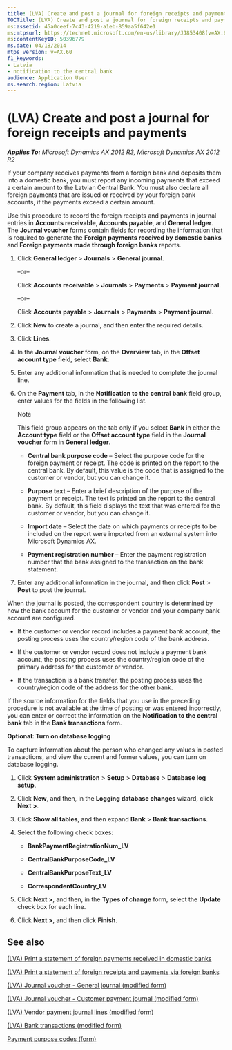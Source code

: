 ```yaml
---
title: (LVA) Create and post a journal for foreign receipts and payments
TOCTitle: (LVA) Create and post a journal for foreign receipts and payments
ms:assetid: 45a0ceef-7c43-4219-a1eb-859aa5f642e1
ms:mtpsurl: https://technet.microsoft.com/en-us/library/JJ853408(v=AX.60)
ms:contentKeyID: 50396779
ms.date: 04/18/2014
mtps_version: v=AX.60
f1_keywords:
- Latvia
- notification to the central bank
audience: Application User
ms.search.region: Latvia
---
```


# (LVA) Create and post a journal for foreign receipts and payments 


_**Applies To:** Microsoft Dynamics AX 2012 R3, Microsoft Dynamics AX 2012 R2_

If your company receives payments from a foreign bank and deposits them into a domestic bank, you must report any incoming payments that exceed a certain amount to the Latvian Central Bank. You must also declare all foreign payments that are issued or received by your foreign bank accounts, if the payments exceed a certain amount.

Use this procedure to record the foreign receipts and payments in journal entries in **Accounts receivable**, **Accounts payable**, and **General ledger**. The **Journal voucher** forms contain fields for recording the information that is required to generate the **Foreign payments received by domestic banks** and **Foreign payments made through foreign banks** reports.

1.  Click **General ledger** \> **Journals** \> **General journal**.
    
    –or–
    
    Click **Accounts receivable** \> **Journals** \> **Payments** \> **Payment journal**.
    
    –or–
    
    Click **Accounts payable** \> **Journals** \> **Payments** \> **Payment journal**.

2.  Click **New** to create a journal, and then enter the required details.

3.  Click **Lines**.

4.  In the **Journal voucher** form, on the **Overview** tab, in the **Offset account type** field, select **Bank**.

5.  Enter any additional information that is needed to complete the journal line.

6.  On the **Payment** tab, in the **Notification to the central bank** field group, enter values for the fields in the following list.
    

    > [!NOTE]
    > <P>This field group appears on the tab only if you select <STRONG>Bank</STRONG> in either the <STRONG>Account type</STRONG> field or the <STRONG>Offset account type</STRONG> field in the <STRONG>Journal voucher</STRONG> form in <STRONG>General ledger</STRONG>.</P>

    
      - **Central bank purpose code** – Select the purpose code for the foreign payment or receipt. The code is printed on the report to the central bank. By default, this value is the code that is assigned to the customer or vendor, but you can change it.
    
      - **Purpose text** – Enter a brief description of the purpose of the payment or receipt. The text is printed on the report to the central bank. By default, this field displays the text that was entered for the customer or vendor, but you can change it.
    
      - **Import date** – Select the date on which payments or receipts to be included on the report were imported from an external system into Microsoft Dynamics AX.
    
      - **Payment registration number** – Enter the payment registration number that the bank assigned to the transaction on the bank statement.

7.  Enter any additional information in the journal, and then click **Post** \> **Post** to post the journal.

When the journal is posted, the correspondent country is determined by how the bank account for the customer or vendor and your company bank account are configured.

  - If the customer or vendor record includes a payment bank account, the posting process uses the country/region code of the bank address.

  - If the customer or vendor record does not include a payment bank account, the posting process uses the country/region code of the primary address for the customer or vendor.

  - If the transaction is a bank transfer, the posting process uses the country/region code of the address for the other bank.

If the source information for the fields that you use in the preceding procedure is not available at the time of posting or was entered incorrectly, you can enter or correct the information on the **Notification to the central bank** tab in the **Bank transactions** form.

**Optional: Turn on database logging**

To capture information about the person who changed any values in posted transactions, and view the current and former values, you can turn on database logging.

1.  Click **System administration** \> **Setup** \> **Database** \> **Database log setup**.

2.  Click **New**, and then, in the **Logging database changes** wizard, click **Next \>**.

3.  Click **Show all tables**, and then expand **Bank** \> **Bank transactions**.

4.  Select the following check boxes:
    
      - **BankPaymentRegistrationNum\_LV**
    
      - **CentralBankPurposeCode\_LV**
    
      - **CentralBankPurposeText\_LV**
    
      - **CorrespondentCountry\_LV**

5.  Click **Next \>**, and then, in the **Types of change** form, select the **Update** check box for each line.

6.  Click **Next \>**, and then click **Finish**.

## See also

[(LVA) Print a statement of foreign payments received in domestic banks](lva-print-a-statement-of-foreign-payments-received-in-domestic-banks.md)

[(LVA) Print a statement of foreign receipts and payments via foreign banks](lva-print-a-statement-of-foreign-receipts-and-payments-via-foreign-banks.md)

[(LVA) Journal voucher - General journal (modified form)](https://technet.microsoft.com/en-us/library/jj853411\(v=ax.60\))

[(LVA) Journal voucher - Customer payment journal (modified form)](https://technet.microsoft.com/en-us/library/jj720370\(v=ax.60\))

[(LVA) Vendor payment journal lines (modified form)](https://technet.microsoft.com/en-us/library/jj721419\(v=ax.60\))

[(LVA) Bank transactions (modified form)](https://technet.microsoft.com/en-us/library/jj839644\(v=ax.60\))

[Payment purpose codes (form)](https://technet.microsoft.com/en-us/library/aa587506\(v=ax.60\))

  


